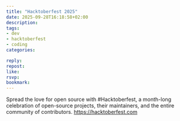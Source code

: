 ```yaml
---
title: "Hacktoberfest 2025"
date: 2025-09-28T16:18:58+02:00
description:
tags:
- dev
- hacktoberfest
- coding
categories:

reply:
repost:
like:
rsvp:
bookmark:
---
```


Spread the love for open source with #Hacktoberfest, a month-long celebration of open-source projects, their maintainers, and the entire community of contributors. https://hacktoberfest.com
